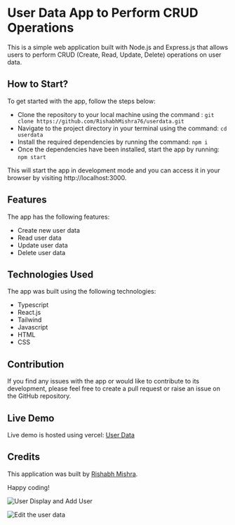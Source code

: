 # User Data App to Perform CRUD Operations
This is a simple web application built with Node.js and Express.js that allows users to perform CRUD (Create, Read, Update, Delete) operations on user data.

## How to Start?
To get started with the app, follow the steps below:

- Clone the repository to your local machine using the command :
```git clone https://github.com/RishabhMishra76/userdata.git```
- Navigate to the project directory in your terminal using the command:
```cd userdata```
- Install the required dependencies by running the command:
```npm i```
- Once the dependencies have been installed, start the app by running:
```npm start```

This will start the app in development mode and you can access it in your browser by visiting http://localhost:3000.

## Features
The app has the following features:

- Create new user data
- Read user data
- Update user data
- Delete user data

## Technologies Used
The app was built using the following technologies:

- Typescript
- React.js
- Tailwind
- Javascript
- HTML
- CSS

## Contribution
If you find any issues with the app or would like to contribute to its development, please feel free to create a pull request or raise an issue on the GitHub repository.

## Live Demo
Live demo is hosted using vercel: [User Data](https://userdata-opktil6zi-rishabhmishra76.vercel.app/)

## Credits
This application was built by [Rishabh Mishra](https://github.com/RishabhMishra76).

Happy coding!

![User Display and Add User](https://user-images.githubusercontent.com/32570766/223841002-486892cf-6ff5-477b-b873-e1a38dfb84bc.png)

![Edit the user data](https://user-images.githubusercontent.com/32570766/223841196-36552b63-41af-408d-bebc-4296d029f983.png)




